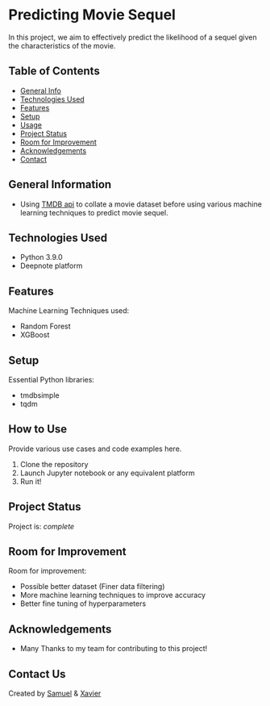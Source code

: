# Predicting Movie Sequel
In this project, we aim to effectively predict the likelihood of a sequel given the characteristics of the movie.

## Table of Contents
* [General Info](#general-information)
* [Technologies Used](#technologies-used)
* [Features](#features)
* [Setup](#setup)
* [Usage](#usage)
* [Project Status](#project-status)
* [Room for Improvement](#room-for-improvement)
* [Acknowledgements](#acknowledgements)
* [Contact](#contact)
<!-- * [License](#license) -->


## General Information
<!--- Provide general information about your project here.
- What problem does it (intend to) solve?
- What is the purpose of your project?
- Why did you undertake it?
You don't have to answer all the questions - just the ones relevant to your project. -->
- Using [TMDB api](https://developers.themoviedb.org/3) to collate a movie dataset before using various machine learning techniques to predict movie sequel.

## Technologies Used
- Python 3.9.0
- Deepnote platform


## Features
Machine Learning Techniques used:
- Random Forest
- XGBoost


## Setup
Essential Python libraries:
- tmdbsimple
- tqdm


## How to Use
Provide various use cases and code examples here.
1. Clone the repository
2. Launch Jupyter notebook or any equivalent platform
3. Run it!


## Project Status
Project is: _complete_ 


## Room for Improvement
Room for improvement:
- Possible better dataset (Finer data filtering)
- More machine learning techniques to improve accuracy 
- Better fine tuning of hyperparameters


## Acknowledgements
- Many Thanks to my team for contributing to this project!


## Contact Us
Created by [Samuel](https://www.linkedin.com/in/samuel-leongmk/) & [Xavier](https://github.com/Xavierleeeugene)


<!-- Optional -->
<!-- ## License -->
<!-- This project is open source and available under the [... License](). -->

<!-- You don't have to include all sections - just the one's relevant to your project -->
